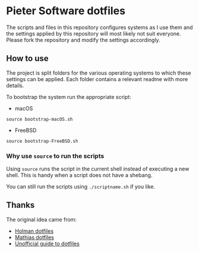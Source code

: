 # Pieter Software dotfiles

The scripts and files in this repository configures systems as I use them and the settings applied by this repository will most likely not suit everyone. Please fork the repository and modify the settings accordingly.

## How to use

The project is split folders for the various operating systems to which these settings can be applied. Each folder contains a relevant readme with more details.

To bootstrap the system run the appropriate script:

* macOS

```shell
source bootstrap-macOS.sh
```

* FreeBSD

```shell
source bootstrap-FreeBSD.sh
```

### Why use `source` to run the scripts

Using `source` runs the script in the current shell instead of executing a new shell. This is handy when a script does not have a shebang.

You can still run the scripts using `./scriptname.sh` if you like.

## Thanks

The original idea came from:

* [Holman dotfiles](https://raw.githubusercontent.com/holman/dotfiles/)
* [Mathias dotfiles](https://github.com/mathiasbynens/dotfiles)
* [Unofficial guide to dotfiles](https://dotfiles.github.io/)
